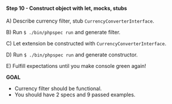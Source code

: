 #### Step 10 - Construct object with let, mocks, stubs

A) Describe currency filter, stub `CurrencyConverterInterface`.

B) Run `$ ./bin/phpspec run` and generate filter.

C) Let extension be constructed with `CurrencyConverterInterface`.

D) Run `$ ./bin/phpspec run` and generate constructor.

E) Fulfill expectations until you make console green again!

**GOAL**

* Currency filter should be functional.
* You should have 2 specs and 9 passed examples.
